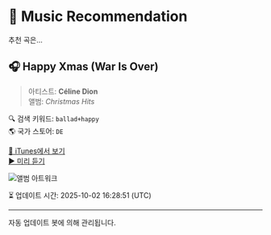 
# 🎵 Music Recommendation

추천 곡은...

## 🎧 Happy Xmas (War Is Over)  
> 아티스트: **Céline Dion**  
> 앨범: _Christmas Hits_  

🔍 검색 키워드: `ballad+happy`  
🌎 국가 스토어: `DE`

[🔗 iTunes에서 보기](https://music.apple.com/de/album/happy-xmas-war-is-over/1439640317?i=1439640323&uo=4)  
[▶️ 미리 듣기](https://audio-ssl.itunes.apple.com/itunes-assets/AudioPreview221/v4/63/7a/e8/637ae825-c459-20f3-acae-f45db08d41c4/mzaf_11470287355620608211.plus.aac.p.m4a)

![앨범 아트워크](https://is1-ssl.mzstatic.com/image/thumb/Music124/v4/20/72/ad/2072ad2a-ca61-b326-374e-fd290159a984/886447389782.jpg/100x100bb.jpg)

⏳ 업데이트 시간: 2025-10-02 16:28:51 (UTC)

---
자동 업데이트 봇에 의해 관리됩니다.
